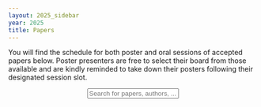 ```yaml
---
layout: 2025_sidebar
year: 2025
title: Papers
---
```


<script>
function myFunction() {
  var input, filter, ul, li, a, i, txtValue;
  input = document.getElementById('myInput');
  filter = input.value.toUpperCase();
  ul = document.getElementById("myUL");
  li = document.getElementsByClassName('paper_li');

  // Loop through all list items, and hide those who don't match the search query
  for (i = 0; i < li.length; i++) {
    a = li[i];
    txtValue = a.innerHTML || a.textContent;
	if (txtValue.toUpperCase().indexOf(filter) > -1) {
      li[i].style.display = "";
    } else {
      li[i].style.display = "none";
    }
  }
}
</script>
You will find the schedule for both poster and oral sessions of accepted papers below. Poster presenters are free to select their board from those available and are kindly reminded to take down their posters following their designated session slot.
<div align="center">
<input type="text" id="myInput" onkeyup="myFunction()" placeholder="Search for papers, authors, ..." class="paper_search">
</div>

<div id="myUL" style="list-style-type: none;"></div>

<script src="https://ajax.googleapis.com/ajax/libs/jquery/3.7.1/jquery.min.js"></script>

<script type="module">
	import * as d3 from "https://cdn.jsdelivr.net/npm/d3@7/+esm";
	const csv_file_path = '{{site.url}}/2025/schedule.csv';
	let user_name = document.getElementById("name");
	let ul = document.getElementById("myUL");

	const data = await d3.csv(csv_file_path);

	for(let i=0; i<data.length; i++){
		const li_a = document.createElement("a");
		li_a.classList.add("paper_a");
		li_a.setAttribute("data-toggle", "collapse");
		li_a.setAttribute("href", "#abstract_"+i.toString());
		li_a.setAttribute("role", "button");
		li_a.setAttribute("aria-expanded", "false");
		li_a.setAttribute("aria-controls", "abstract_"+i.toString());

		const li = document.createElement("div");
		li.classList.add("paper_li");
		const badge = document.createElement("p");
		badge.classList.add("paper_badge");
		const poster_badge = document.createElement("p");
		poster_badge.classList.add("paper_badge");
		const authors = document.createElement("div");
		authors.classList.add("paper_authors");
		const title = document.createElement("span");
		title.classList.add("paper_title");
		title.appendChild(document.createTextNode(data[i]['Title']));

		const paper_abstract = document.createElement("div");
		paper_abstract.classList.add("paper_abstract");
		paper_abstract.classList.add("collapse");
		paper_abstract.setAttribute("id", "abstract_"+i.toString());
		paper_abstract.appendChild(document.createTextNode(data[i]['abstract']));

		if (data[i]['title'] == ""){continue;}
		poster_badge.appendChild(document.createTextNode("Poster " + data[i]['Poster Session']));
		li.appendChild(poster_badge);
		if (data[i]['Oral Session'] != ''){
			badge.appendChild(document.createTextNode("Oral " + data[i]['Oral Session']));
			li.appendChild(badge);
		}
		li.appendChild(title);
		// authors.appendChild(document.createTextNode(data[i]['authors']));
		// li.appendChild(authors);
		// li.appendChild(paper_abstract);
		li_a.appendChild(li);
		ul.appendChild(li_a);

	}

	var $_GET=[];
	window.location.href.replace(/[?&]+([^=&]+)=([^&]*)/gi,function(a,name,value){$_GET[name]=value;});
	if ($_GET['search']){
		const search = $_GET['search'].replace('%20', ' ');
		document.getElementById("myInput").value = search;
		myFunction();
	}
</script>
<script src="{{site.url}}/js/jquery.csv.js"></script>

<div>
</div>

<br><br>
<br><br>
<br><br>
<br><br>
<br><br>
<br><br>
<br><br>
<br><br>
<br><br>
<br><br>
<br><br>
